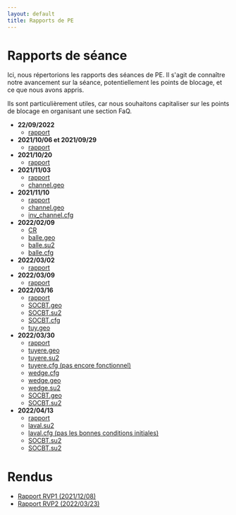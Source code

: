 ```yaml
---
layout: default
title: Rapports de PE
---
```


# Rapports de séance

Ici, nous répertorions les rapports des séances de PE. Il s'agit de connaître notre avancement sur la séance, potentiellement les points de blocage, et ce que nous avons appris.

Ils sont particulièrement utiles, car nous souhaitons capitaliser sur les points de blocage en organisant une section FaQ.

- **22/09/2022**
    - [rapport](https://raw.githubusercontent.com/SU2CLC/su2_clc/main/rapports/2021:09:22.pdf)
- **2021/10/06 et 2021/09/29**
    - [rapport](https://raw.githubusercontent.com/SU2CLC/su2_clc/main/rapports/2021:10:06%20et%202021:09:29.pdf)
- **2021/10/20** 
    - [rapport](https://raw.githubusercontent.com/SU2CLC/su2_clc/main/rapports/2021:10:20.pdf)
- **2021/11/03**
    - [rapport](https://raw.githubusercontent.com/SU2CLC/su2_clc/main/rapports/2021:11:03.pdf)
    - [channel.geo](https://raw.githubusercontent.com/SU2CLC/su2_clc/main/fichiers/channel1.geo)
- **2021/11/10**
    - [rapport](https://raw.githubusercontent.com/SU2CLC/su2_clc/main/rapports/2021:11:10.pdf)
    - [channel.geo](https://raw.githubusercontent.com/SU2CLC/su2_clc/main/fichiers/channel2.geo)
    - [inv_channel.cfg](https://raw.githubusercontent.com/SU2CLC/su2_clc/main/fichiers/inv_channel.cfg)
- **2022/02/09**
    - [CR](https://raw.githubusercontent.com/SU2CLC/su2_clc/main/fichiers/CR1.png)
    - [balle.geo](https://raw.githubusercontent.com/SU2CLC/su2_clc/main/fichiers/balle.geo)
    - [balle.su2](https://raw.githubusercontent.com/SU2CLC/su2_clc/main/fichiers/balle.su2)
    - [balle.cfg](https://raw.githubusercontent.com/SU2CLC/su2_clc/main/fichiers/balle.cfg)
- **2022/03/02**
    - [rapport](https://raw.githubusercontent.com/SU2CLC/su2_clc/main/rapports/2022:03:02.pdf)
- **2022/03/09**
    - [rapport](https://raw.githubusercontent.com/SU2CLC/su2_clc/main/rapports/2022:03:09.pdf)
- **2022/03/16**
    - [rapport](https://raw.githubusercontent.com/SU2CLC/su2_clc/main/rapports/2022:03:16.pdf)
    - [SOCBT.geo](https://raw.githubusercontent.com/SU2CLC/su2_clc/main/fichiers/SOCBT1.geo)
    - [SOCBT.su2](https://raw.githubusercontent.com/SU2CLC/su2_clc/main/fichiers/SOCBT1.su2)
    - [SOCBT.cfg](https://raw.githubusercontent.com/SU2CLC/su2_clc/main/fichiers/SOCBT1.cfg)
    - [tuy.geo](https://raw.githubusercontent.com/SU2CLC/su2_clc/main/fichiers/tuy1.geo)
- **2022/03/30**
    - [rapport](https://raw.githubusercontent.com/SU2CLC/su2_clc/main/rapports/2022:03:30.pdf)
    - [tuyere.geo](https://raw.githubusercontent.com/SU2CLC/su2_clc/main/fichiers/tuyere2.geo)
    - [tuyere.su2](https://raw.githubusercontent.com/SU2CLC/su2_clc/main/fichiers/tuyere2.su2)
    - [tuyere.cfg (pas encore fonctionnel)](https://raw.githubusercontent.com/SU2CLC/su2_clc/main/fichiers/tuyere2.cfg)
    - [wedge.cfg](https://raw.githubusercontent.com/SU2CLC/su2_clc/main/fichiers/wedge.cfg)
    - [wedge.geo](https://raw.githubusercontent.com/SU2CLC/su2_clc/main/fichiers/wedge.geo)
    - [wedge.su2](https://raw.githubusercontent.com/SU2CLC/su2_clc/main/fichiers/wedge.su2)
    - [SOCBT.geo](https://raw.githubusercontent.com/SU2CLC/su2_clc/main/fichiers/SOCBT2.geo)
    - [SOCBT.su2](https://raw.githubusercontent.com/SU2CLC/su2_clc/main/fichiers/SOCBT2.su2)
- **2022/04/13**
    - [rapport](https://raw.githubusercontent.com/SU2CLC/su2_clc/main/rapports/2022:04:13.pdf)
    - [laval.su2](https://raw.githubusercontent.com/SU2CLC/su2_clc/main/fichiers/laval.su2)
    - [laval.cfg (pas les bonnes conditions initiales)](https://raw.githubusercontent.com/SU2CLC/su2_clc/main/fichiers/laval.cfg)
    - [SOCBT.su2](https://raw.githubusercontent.com/SU2CLC/su2_clc/main/fichiers/SOCBT3.su2)
    - [SOCBT.su2](https://raw.githubusercontent.com/SU2CLC/su2_clc/main/fichiers/SOCBT3.geo)

# Rendus

- [Rapport RVP1 (2021/12/08)](https://raw.githubusercontent.com/SU2CLC/su2_clc/main/rapports/Rapport%20RVP1%20(2021:12:08).pdf)
- [Rapport RVP2 (2022/03/23)](https://raw.githubusercontent.com/SU2CLC/su2_clc/main/rapports/Rapport%20RVP2%20(2022:03:23).pdf)